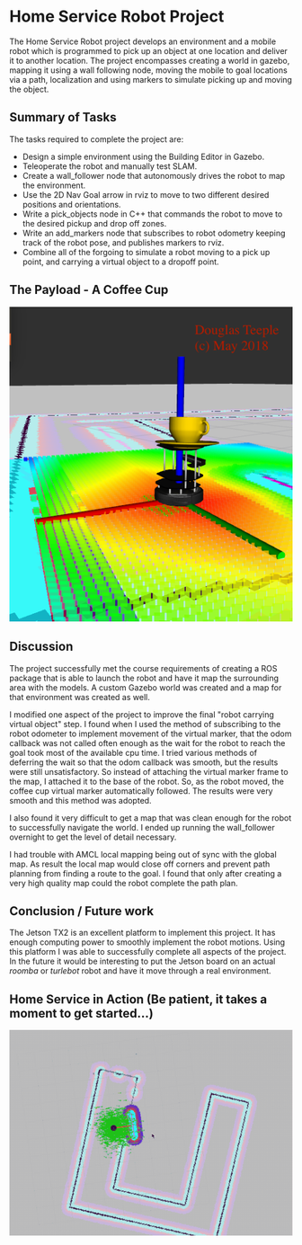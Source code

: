 # Home Service Robot Project

The Home Service Robot project develops an environment and a mobile robot which is programmed to pick up an object at one location and deliver it to another location. The project encompasses creating a world in gazebo, mapping it using a wall following node, moving the mobile to goal locations via a path, localization and using markers to simulate picking up and moving the object.

## Summary of Tasks

The tasks required to complete the project are:

* Design a simple environment using the Building Editor in Gazebo.
* Teleoperate the robot and manually test SLAM.
* Create a wall_follower node that autonomously drives the robot to map the environment.
* Use the 2D Nav Goal arrow in rviz to move to two different desired positions and orientations.
* Write a pick_objects node in C++ that commands the robot to move to the desired pickup and drop off zones.
* Write an add_markers node that subscribes to robot odometry keeping track of the robot pose, and publishes markers to rviz.
* Combine all of the forgoing to simulate a robot moving to a pick up point, and carrying a virtual object to a dropoff point.

## The Payload - A Coffee Cup

![alt text](images/rviz_coffee_cup_view.png "Coffee Delivered!")

## Discussion

The project successfully met the course requirements of creating a ROS package that is able to launch the robot and have it map the surrounding area with the models. A custom Gazebo world was created and a map for that environment was created as well. 

I modified one aspect of the project to improve the final "robot carrying virtual object" step. I found when I used the method of subscribing to the robot odometer to implement movement of the virtual marker, that the odom callback was not called often enough as the wait for the robot to reach the goal took most of the available cpu time. I tried various methods of deferring the wait so that the odom callback was smooth, but the results were still unsatisfactory. So instead of attaching the virtual marker frame to the map, I attached it to the base of the robot. So, as the robot moved, the coffee cup virtual marker automatically followed. The results were very smooth and this method was adopted.

I also found it very difficult to get a map that was clean enough for the robot to successfully navigate the world. I ended up running the wall_follower overnight to get the level of detail necessary.

I had trouble with AMCL local mapping being out of sync with the global map. As result the local map would close off corners and prevent path planning from finding a route to the goal. I found that only after creating a very high quality map could the robot complete the path plan.

## Conclusion / Future work

The Jetson TX2 is an excellent platform to implement this project. It has enough computing power to smoothly implement the robot motions. Using this platform I was able to successfully complete all aspects of the project. In the future it would be interesting to put the Jetson board on an actual *roomba* or *turlebot* robot and have it move through a real environment.

## Home Service in Action (Be patient, it takes a moment to get started...)

![alt text](images/HomeServiceProject.gif "Home Service in Action")

